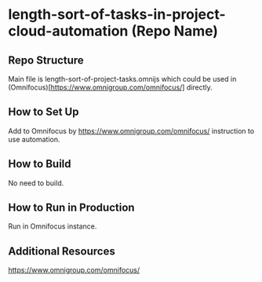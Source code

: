 # length-sort-of-tasks-in-project-cloud-automation (Repo Name)


## Repo Structure
Main file is length-sort-of-project-tasks.omnijs which could be used in (Omnifocus)[https://www.omnigroup.com/omnifocus/] directly.

## How to Set Up
Add to Omnifocus by https://www.omnigroup.com/omnifocus/ instruction to use automation.

## How to Build
No need to build.


## How to Run in Production
Run in Omnifocus instance.

## Additional Resources
https://www.omnigroup.com/omnifocus/